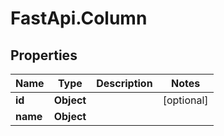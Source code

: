 # FastApi.Column

## Properties

Name | Type | Description | Notes
------------ | ------------- | ------------- | -------------
**id** | **Object** |  | [optional] 
**name** | **Object** |  | 


